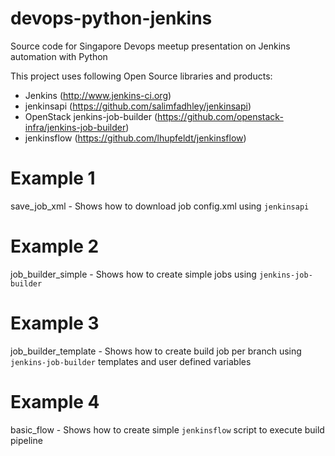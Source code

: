 devops-python-jenkins
=====================

Source code for Singapore Devops meetup presentation on Jenkins automation with Python

This project uses following Open Source libraries and products:

* Jenkins (http://www.jenkins-ci.org)
* jenkinsapi (https://github.com/salimfadhley/jenkinsapi)
* OpenStack jenkins-job-builder (https://github.com/openstack-infra/jenkins-job-builder)
* jenkinsflow (https://github.com/lhupfeldt/jenkinsflow)


Example 1
=========
save_job_xml - Shows how to download job config.xml using ``jenkinsapi``


Example 2
=========
job_builder_simple - Shows how to create simple jobs using ``jenkins-job-builder``


Example 3
=========
job_builder_template - Shows how to create build job per branch using ``jenkins-job-builder`` templates and user defined variables


Example 4
=========
basic_flow - Shows how to create simple ``jenkinsflow`` script to execute build pipeline


